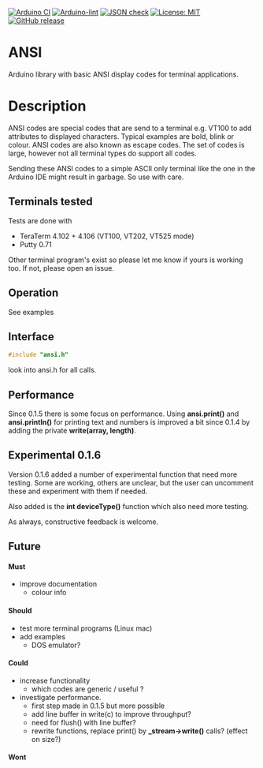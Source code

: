 
[![Arduino CI](https://github.com/RobTillaart/ANSI/workflows/Arduino%20CI/badge.svg)](https://github.com/marketplace/actions/arduino_ci)
[![Arduino-lint](https://github.com/RobTillaart/ANSI/actions/workflows/arduino-lint.yml/badge.svg)](https://github.com/RobTillaart/ANSI/actions/workflows/arduino-lint.yml)
[![JSON check](https://github.com/RobTillaart/ANSI/actions/workflows/jsoncheck.yml/badge.svg)](https://github.com/RobTillaart/ANSI/actions/workflows/jsoncheck.yml)
[![License: MIT](https://img.shields.io/badge/license-MIT-green.svg)](https://github.com/RobTillaart/ANSI/blob/master/LICENSE)
[![GitHub release](https://img.shields.io/github/release/RobTillaart/ANSI.svg?maxAge=3600)](https://github.com/RobTillaart/ANSI/releases)


# ANSI

Arduino library with basic ANSI display codes for terminal applications.


# Description

ANSI codes are special codes that are send to a terminal e.g. VT100 to add 
attributes to displayed characters. 
Typical examples are bold, blink or colour. ANSI codes are also known as escape codes.
The set of codes is large, however not all terminal types do support all codes. 

Sending these ANSI codes to a simple ASCII only terminal like the one in the Arduino
IDE might result in garbage. So use with care.


## Terminals tested

Tests are done with 
- TeraTerm 4.102 + 4.106 (VT100, VT202, VT525 mode)
- Putty 0.71 

Other terminal program's exist so please let me know if yours is working too.
If not, please open an issue.


## Operation

See examples


## Interface

```cpp
#include "ansi.h"
```

look into ansi.h for all calls.


## Performance

Since 0.1.5 there is some focus on performance. 
Using **ansi.print()** and **ansi.println()** for printing text and numbers is 
improved a bit since 0.1.4 by adding the private **write(array, length)**.


## Experimental 0.1.6

Version 0.1.6 added a number of experimental function that need more testing.
Some are working, others are unclear, but the user can uncomment these and
experiment with them if needed. 

Also added is the **int deviceType()** function which also need more testing.

As always, constructive feedback is welcome.


## Future

#### Must

- improve documentation
  - colour info

#### Should

- test more terminal programs (Linux mac)
- add examples
  - DOS emulator?

#### Could

- increase functionality
  - which codes are generic / useful ?
- investigate performance. 
  - first step made in 0.1.5 but more possible
  - add line buffer in write(c) to improve throughput?
  - need for flush() with line buffer?
  - rewrite functions, replace print() by **\_stream->write()** calls?  (effect on size?)
  
#### Wont


